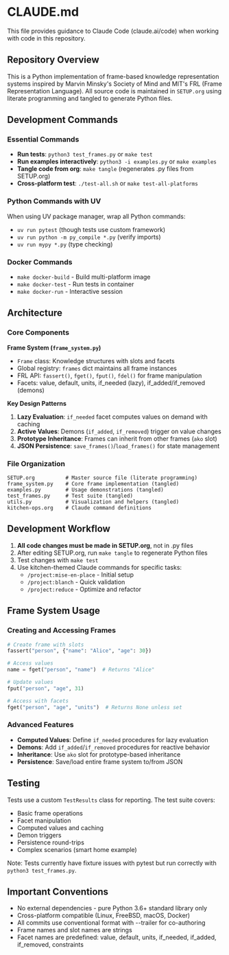 # CLAUDE.md

This file provides guidance to Claude Code (claude.ai/code) when working with code in this repository.

## Repository Overview

This is a Python implementation of frame-based knowledge representation systems inspired by Marvin Minsky's Society of Mind and MIT's FRL (Frame Representation Language). All source code is maintained in `SETUP.org` using literate programming and tangled to generate Python files.

## Development Commands

### Essential Commands
- **Run tests**: `python3 test_frames.py` or `make test`
- **Run examples interactively**: `python3 -i examples.py` or `make examples`
- **Tangle code from org**: `make tangle` (regenerates .py files from SETUP.org)
- **Cross-platform test**: `./test-all.sh` or `make test-all-platforms`

### Python Commands with UV
When using UV package manager, wrap all Python commands:
- `uv run pytest` (though tests use custom framework)
- `uv run python -m py_compile *.py` (verify imports)
- `uv run mypy *.py` (type checking)

### Docker Commands
- `make docker-build` - Build multi-platform image
- `make docker-test` - Run tests in container
- `make docker-run` - Interactive session

## Architecture

### Core Components

**Frame System (`frame_system.py`)**
- `Frame` class: Knowledge structures with slots and facets
- Global registry: `frames` dict maintains all frame instances
- FRL API: `fassert()`, `fget()`, `fput()`, `fdel()` for frame manipulation
- Facets: value, default, units, if_needed (lazy), if_added/if_removed (demons)

**Key Design Patterns**
1. **Lazy Evaluation**: `if_needed` facet computes values on demand with caching
2. **Active Values**: Demons (`if_added`, `if_removed`) trigger on value changes
3. **Prototype Inheritance**: Frames can inherit from other frames (`ako` slot)
4. **JSON Persistence**: `save_frames()`/`load_frames()` for state management

### File Organization
```
SETUP.org          # Master source file (literate programming)
frame_system.py    # Core frame implementation (tangled)
examples.py        # Usage demonstrations (tangled)
test_frames.py     # Test suite (tangled)
utils.py           # Visualization and helpers (tangled)
kitchen-ops.org    # Claude command definitions
```

## Development Workflow

1. **All code changes must be made in SETUP.org**, not in .py files
2. After editing SETUP.org, run `make tangle` to regenerate Python files
3. Test changes with `make test`
4. Use kitchen-themed Claude commands for specific tasks:
   - `/project:mise-en-place` - Initial setup
   - `/project:blanch` - Quick validation
   - `/project:reduce` - Optimize and refactor

## Frame System Usage

### Creating and Accessing Frames
```python
# Create frame with slots
fassert("person", {"name": "Alice", "age": 30})

# Access values
name = fget("person", "name")  # Returns "Alice"

# Update values
fput("person", "age", 31)

# Access with facets
fget("person", "age", "units")  # Returns None unless set
```

### Advanced Features
- **Computed Values**: Define `if_needed` procedures for lazy evaluation
- **Demons**: Add `if_added`/`if_removed` procedures for reactive behavior
- **Inheritance**: Use `ako` slot for prototype-based inheritance
- **Persistence**: Save/load entire frame system to/from JSON

## Testing

Tests use a custom `TestResults` class for reporting. The test suite covers:
- Basic frame operations
- Facet manipulation
- Computed values and caching
- Demon triggers
- Persistence round-trips
- Complex scenarios (smart home example)

Note: Tests currently have fixture issues with pytest but run correctly with `python3 test_frames.py`.

## Important Conventions

- No external dependencies - pure Python 3.6+ standard library only
- Cross-platform compatible (Linux, FreeBSD, macOS, Docker)
- All commits use conventional format with --trailer for co-authoring
- Frame names and slot names are strings
- Facet names are predefined: value, default, units, if_needed, if_added, if_removed, constraints
